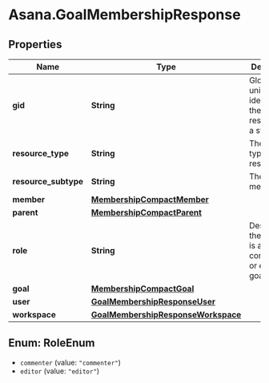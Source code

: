 # Asana.GoalMembershipResponse

## Properties
Name | Type | Description | Notes
------------ | ------------- | ------------- | -------------
**gid** | **String** | Globally unique identifier of the resource, as a string. | [optional] 
**resource_type** | **String** | The base type of this resource. | [optional] 
**resource_subtype** | **String** | The type of membership. | [optional] 
**member** | [**MembershipCompactMember**](MembershipCompactMember.md) |  | [optional] 
**parent** | [**MembershipCompactParent**](MembershipCompactParent.md) |  | [optional] 
**role** | **String** | Describes if the member is a commenter or editor in goal. | [optional] 
**goal** | [**MembershipCompactGoal**](MembershipCompactGoal.md) |  | [optional] 
**user** | [**GoalMembershipResponseUser**](GoalMembershipResponseUser.md) |  | [optional] 
**workspace** | [**GoalMembershipResponseWorkspace**](GoalMembershipResponseWorkspace.md) |  | [optional] 

<a name="RoleEnum"></a>
## Enum: RoleEnum

* `commenter` (value: `"commenter"`)
* `editor` (value: `"editor"`)

